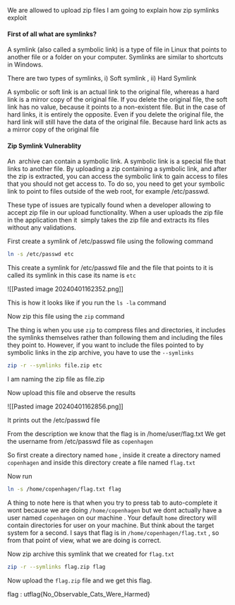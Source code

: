 
We are allowed to upload zip files
I am going to explain how zip symlinks exploit

#### First of all what are symlinks?

A symlink (also called a symbolic link) is a type of file in Linux that points to another file or a folder on your computer. Symlinks are similar to shortcuts in Windows.

There are two types of symlinks, i) Soft symlink , ii) Hard Symlink

A symbolic or soft link is an actual link to the original file, whereas a hard link is a mirror copy of the original file. If you delete the original file, the soft link has no value, because it points to a non-existent file. But in the case of hard links, it is entirely the opposite. Even if you delete the original file, the hard link will still have the data of the original file. Because hard link acts as a mirror copy of the original file

#### Zip Symlink Vulnerablity

An  archive can contain a symbolic link. A symbolic link is a special file that links to another file. By uploading a zip containing a symbolic link, and after the zip is extracted, you can access the symbolic link to gain access to files that you should not get access to. To do so, you need to get your symbolic link to point to files outside of the web root, for example /etc/passwd.

These type of issues are typically found when a developer allowing to accept zip file in our upload functionality. When a user uploads the zip file in the application then it  simply takes the zip file and extracts its files without any validations.

First create a symlink of /etc/passwd file using the following command

```sh
ln -s /etc/passwd etc
```

This create a symlink for /etc/passwd file and the file that points to it is called its symlink in this case its name is `etc`

![[Pasted image 20240401162352.png]]

This is how it looks like if you run the `ls -la` command

Now zip this file using the `zip` command

The thing is when you use `zip` to compress files and directories, it includes the symlinks themselves rather than following them and including the files they point to.
However, if you want to include the files pointed to by symbolic links in the zip archive, you have to use the `--symlinks`

```sh
zip -r --symlinks file.zip etc 
```

I am naming the zip file as file.zip

Now upload this file and observe the results

![[Pasted image 20240401162856.png]]

It prints out the /etc/passwd file 

From the description we know that the flag is in /home/user/flag.txt
We get the username from /etc/passwd file as `copenhagen`

So first create a directory named `home` , inside it create a directory named `copenhagen` and inside this directory create a file named `flag.txt`

Now run 
```sh
ln -s /home/copenhagen/flag.txt flag
```

A thing to note here is that when you try to press tab to auto-complete it wont because we are doing `/home/copenhagen` but we dont actually have a user named `copenhagen` on our machine . Your  default `home` directory will contain directories for user on your machine. But think about the target system for a second. I says that flag is in `/home/copenhagen/flag.txt` , so from that point of view, what we are doing is correct.

Now zip archive this symlink that we created for `flag.txt`

```sh
zip -r --symlinks flag.zip flag
```

Now upload the `flag.zip` file and we get this flag.

flag : utflag{No_Observable_Cats_Were_Harmed}
